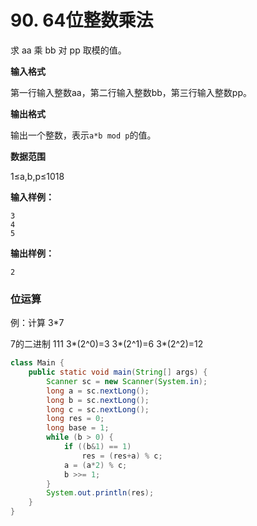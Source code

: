 # 90. 64位整数乘法

求 aa 乘 bb 对 pp 取模的值。

**输入格式**

第一行输入整数aa，第二行输入整数bb，第三行输入整数pp。

**输出格式**

输出一个整数，表示`a*b mod p`的值。

**数据范围**

1≤a,b,p≤1018

**输入样例：**

```
3
4
5
```

**输出样例：**

```
2
```
### 位运算

例：计算 3*7

7的二进制 111
3\*(2^0)=3
3\*(2^1)=6
3\*(2^2)=12

```java
class Main {
    public static void main(String[] args) {
        Scanner sc = new Scanner(System.in);
        long a = sc.nextLong();
        long b = sc.nextLong();
        long c = sc.nextLong();
        long res = 0;
        long base = 1;
        while (b > 0) {
            if ((b&1) == 1)
                res = (res+a) % c;
            a = (a*2) % c;
            b >>= 1;
        }
        System.out.println(res);
    }
}
```
